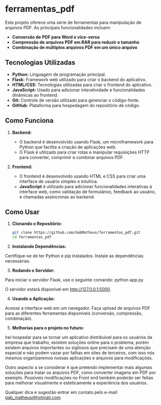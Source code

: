 # ferramentas_pdf
Este projeto oferece uma série de ferramentas para manipulação de arquivos PDF. As principais funcionalidades incluem:

- **Conversão de PDF para Word e vice-versa**
- **Compressão de arquivos PDF em RAR para reduzir o tamanho**
- **Combinação de múltiplos arquivos PDF em um único arquivo**

## Tecnologias Utilizadas

- **Python:** Linguagem de programação principal.
- **Flask:** Framework web utilizado para criar o backend do aplicativo.
- **HTML/CSS:** Tecnologias utilizadas para criar o frontend do aplicativo.
- **JavaScript:** Usado para adicionar interatividade e funcionalidades dinâmicas ao frontend.
- **Git:** Controle de versão utilizado para gerenciar o código-fonte.
- **GitHub:** Plataforma para hospedagem do repositório de código.

## Como Funciona

1. **Backend:**
   - O backend é desenvolvido usando Flask, um microframework para Python que facilita a criação de aplicações web.
   - O Flask é utilizado para criar rotas e manipular requisições HTTP para converter, comprimir e combinar arquivos PDF.

2. **Frontend:**
   - O frontend é desenvolvido usando HTML e CSS para criar uma interface de usuário simples e intuitiva.
   - **JavaScript** é utilizado para adicionar funcionalidades interativas à interface web, como validação de formulários, feedback ao usuário, e chamadas assíncronas ao backend.

## Como Usar

1. **Clonando o Repositório:**

   ```bash
   git clone https://github.com/GabMatheus/ferramentas_pdf.git
   cd ferramentas_pdf
   
2. **Instalando Dependências:**

Certifique-se de ter Python e pip instalados. Instale as dependências necessárias.

3. **Rodando o Servidor:**

Para iniciar o servidor Flask, use o seguinte comando: python app.py

O servidor estará disponível em http://127.0.0.1:5000.

4. **Usando a Aplicação:**

Acesse a interface web em um navegador.
Faça upload de arquivos PDF para as diferentes ferramentas disponíveis (conversão, compressão, combinação).

5. **Melhorias para o projeto no futuro:**

Irei hospedar para se tornar um aplicativo distribuível para os usuários da empresa que trabalho, existem soluções online para o problema, porém existem arquivos importantes ou sigilosos que precisam de uma atenção especial e não podem vazar por falhas em sites de terceiros, com isso nós mesmos organizaremos nossas aplicações e arquivos para modificações.

Outro aspecto a se considerar é que pretendo implementar mais algumas soluções para tratar os arquivos PDF, como converter imagens em PDF por exemplo. Possíveis modificações no Front end também poderão ser feitas para melhorar visualmente e esteticamente a experiência dos usuários.

Qualquer dica e sugestão entrar em contato pelo e-mail: gab_matheus@hotmail.com
